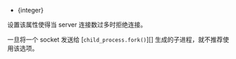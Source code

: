 <!-- YAML
added: v0.2.0
-->

* {integer}

设置该属性使得当 server 连接数过多时拒绝连接。

一旦将一个 socket 发送给 [`child_process.fork()`][] 生成的子进程，就不推荐使用该选项。


